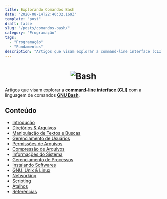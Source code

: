 ```yaml
---
title: Explorando Comandos Bash
date: "2020-08-14T22:40:32.169Z"
template: "post"
draft: false
slug: "/posts/comandos-bash/"
category: "Programação"
tags:
  - "Programação"
  - "Fundamentos"
description: "Artigos que visam explorar a command-line interface (CLI) com a linguagem de comandos GNU Bash."
---
```


<h1 align="center">
    <img alt="Bash" src="https://i.ibb.co/W5b899q/bash.png"> </br>
</h1>

Artigos que visam explorar a **[command-line interface (CLI)](https://en.wikipedia.org/wiki/Command-line_interface)** com a linguagem de comandos **[GNU Bash](https://en.wikipedia.org/wiki/Bash_(Unix_shell))**.

## Conteúdo

- [Introdução](https://github.com/the-akira/Comandos-Bash/blob/master/Conte%C3%BAdo/Introdu%C3%A7%C3%A3o.md)
- [Diretórios & Arquivos](https://github.com/the-akira/Comandos-Bash/blob/master/Conte%C3%BAdo/Diret%C3%B3rios%26Arquivos.md)
- [Manipulação de Textos e Buscas](https://github.com/the-akira/Comandos-Bash/blob/master/Conte%C3%BAdo/Manipula%C3%A7%C3%A3oTextos%26Buscas.md)
- [Gerenciamento de Usuários](https://github.com/the-akira/Comandos-Bash/blob/master/Conte%C3%BAdo/Usu%C3%A1rios.md)
- [Permissões de Arquivos](https://github.com/the-akira/Comandos-Bash/blob/master/Conte%C3%BAdo/Permiss%C3%B5es.md)
- [Compressão de Arquivos](https://github.com/the-akira/Comandos-Bash/blob/master/Conte%C3%BAdo/Compress%C3%A3o.md)
- [Informações do Sistema](https://github.com/the-akira/Comandos-Bash/blob/master/Conte%C3%BAdo/Informa%C3%A7%C3%B5es.md)
- [Gerenciamento de Processos](https://github.com/the-akira/Comandos-Bash/blob/master/Conte%C3%BAdo/Processos.md)
- [Instalando Softwares](https://github.com/the-akira/Comandos-Bash/blob/master/Conte%C3%BAdo/Softwares.md)
- [GNU, Unix & Linux](https://github.com/the-akira/Comandos-Bash/blob/master/Conte%C3%BAdo/GNUnixLinux.md)
- [Networking](https://github.com/the-akira/Comandos-Bash/blob/master/Conte%C3%BAdo/Networking.md)
- [Scripting](https://github.com/the-akira/Comandos-Bash/blob/master/Conte%C3%BAdo/Scripting.md)
- [Atalhos](https://github.com/the-akira/Comandos-Bash/blob/master/Conte%C3%BAdo/Atalhos.md)
- [Referências](https://github.com/the-akira/Comandos-Bash/blob/master/Conte%C3%BAdo/Refer%C3%AAncias.md)
